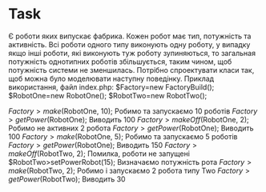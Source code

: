 # Task
Є роботи яких випускає фабрика. Кожен робот має тип, потужність та активність.
Всі роботи одного типу виконують одну роботу, у випадку якщо інші роботи, які виконують туж роботу зупиняються, то загальная потужність однотипних роботів збільшується, таким чином, щоб потужність системи не зменшилась.
Потрібно спроектувати класи так, щоб можна було моделювати наступну поведінку.
Приклад використання, файл index.php:
$Factory=new FactoryBuild();
$RobotOne=new RobotOne();
$RobotTwo=new RobotTwo();

$Factory>make($RobotOne, 10); Робимо та запускаємо 10 роботів
$Factory>getPower($RobotOne); Виводить 100
$Factory>makeOff($RobotOne, 2); Робимо не активних 2 робота
$Factory>getPower($RobotOne); Виводить 100
$Factory>make($RobotOne, 5); Робимо та запускаємо 5 роботів
$Factory>getPower($RobotOne); Виводить 150
$Factory>makeOff($RobotTwo, 2); Помилка, роботи не запущені
$RobotTwo>setPowerRobot(15); Визначаємо потужність рота
$Factory>make($RobotTwo, 2); Робимо і запускаємо 2 робота типу Two
$Factory>getPower($RobotTwo); Виводить 30
